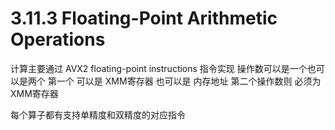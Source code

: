 # 3.11.3 Floating-Point Arithmetic Operations

计算主要通过 AVX2 floating-point instructions 指令实现
操作数可以是一个也可以是两个
第一个 可以是 XMM寄存器 也可以是 内存地址
第二个操作数则 必须为 XMM寄存器

每个算子都有支持单精度和双精度的对应指令